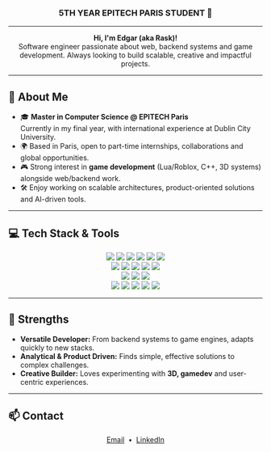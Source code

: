 <h3 align="center">
  5TH YEAR EPITECH PARIS STUDENT 👋
</h3>

---

<p align="center">
  <b>Hi, I'm Edgar (aka Rask)!</b> <br>
  Software engineer passionate about web, backend systems and game development.  
  Always looking to build scalable, creative and impactful projects.
</p>

---

## 🚀 About Me

- 🎓 **Master in Computer Science @ EPITECH Paris**  
  Currently in my final year, with international experience at Dublin City University.
- 🌍 Based in Paris, open to part-time internships, collaborations and global opportunities.
- 🎮 Strong interest in **game development** (Lua/Roblox, C++, 3D systems) alongside web/backend work.
- 🛠️ Enjoy working on scalable architectures, product-oriented solutions and AI-driven tools.

---

## 💻 Tech Stack & Tools

<div align="center">
  
  <!-- Programming Languages -->
  <img src="https://img.shields.io/badge/C-00599C?style=flat&logo=c&logoColor=white"/>
  <img src="https://img.shields.io/badge/C++-00599C?style=flat&logo=c%2B%2B&logoColor=white"/>
  <img src="https://img.shields.io/badge/Python-3776AB?style=flat&logo=python&logoColor=white"/>
  <img src="https://img.shields.io/badge/Lua-2C2D72?style=flat&logo=lua&logoColor=white"/>
  <img src="https://img.shields.io/badge/JavaScript-F7DF1E?style=flat&logo=javascript&logoColor=black"/>
  <img src="https://img.shields.io/badge/TypeScript-3178C6?style=flat&logo=typescript&logoColor=white"/>
  <br>
  <!-- Web & Frameworks -->
  <img src="https://img.shields.io/badge/React-61DAFB?style=flat&logo=react&logoColor=black"/>
  <img src="https://img.shields.io/badge/Next.js-000000?style=flat&logo=next.js&logoColor=white"/>
  <img src="https://img.shields.io/badge/Three.js-000000?style=flat&logo=three.js&logoColor=white"/>
  <img src="https://img.shields.io/badge/Tailwind-38B2AC?style=flat&logo=tailwindcss&logoColor=white"/>
  <img src="https://img.shields.io/badge/Node.js-339933?style=flat&logo=nodedotjs&logoColor=white"/>
  <br>
  <!-- DevOps & Containers -->
  <img src="https://img.shields.io/badge/Docker-2496ED?style=flat&logo=docker&logoColor=white"/>
  <img src="https://img.shields.io/badge/Kubernetes-326CE5?style=flat&logo=kubernetes&logoColor=white"/>
  <img src="https://img.shields.io/badge/Terraform-844FBA?style=flat&logo=terraform&logoColor=white"/>
  <br>
  <!-- Tools -->
  <img src="https://img.shields.io/badge/Git-F05032?style=flat&logo=git&logoColor=white"/>
  <img src="https://img.shields.io/badge/Linux-333333?style=flat&logo=linux&logoColor=white"/>
  <img src="https://img.shields.io/badge/Figma-F24E1E?style=flat&logo=figma&logoColor=white"/>
  <img src="https://img.shields.io/badge/Postman-FF6C37?style=flat&logo=postman&logoColor=white"/>
  <img src="https://img.shields.io/badge/Slack-4A154B?style=flat&logo=slack&logoColor=white"/>
</div>

---

## 🎯 Strengths

- **Versatile Developer:** From backend systems to game engines, adapts quickly to new stacks.  
- **Analytical & Product Driven:** Finds simple, effective solutions to complex challenges.  
- **Creative Builder:** Loves experimenting with **3D, gamedev** and user-centric experiences.  

---

## 📫 Contact

<p align="center">
  <a href="mailto:edgar.dion@epitech.eu">Email</a> &nbsp;•&nbsp;
  <a href="https://www.linkedin.com/in/edgar-dion/">LinkedIn</a>
</p>
